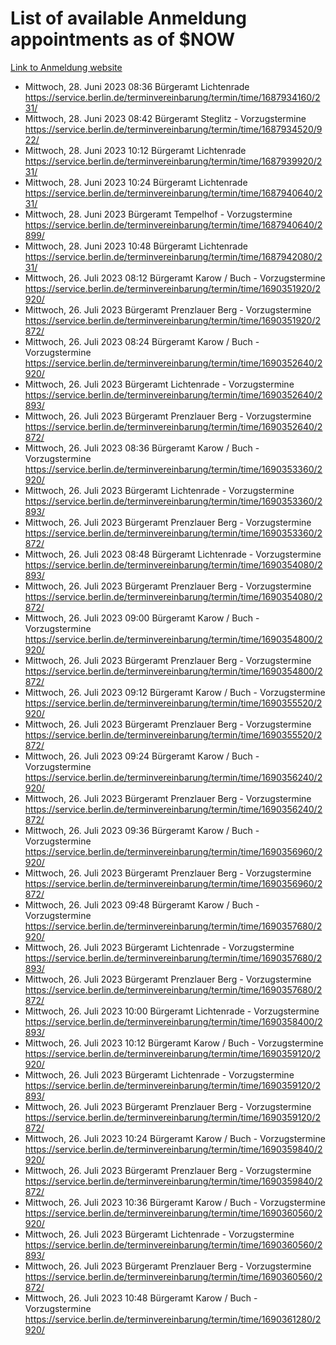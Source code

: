 # List of available Anmeldung appointments as of $NOW
[Link to Anmeldung website](https://service.berlin.de/terminvereinbarung/termin/tag.php?termin=1&anliegen[]=120686&dienstleisterlist=122210,122217,327316,122219,327312,122227,327314,122231,327346,122243,327348,122254,122252,329742,122260,329745,122262,329748,122271,327278,122273,327274,122277,327276,330436,122280,327294,122282,327290,122284,327292,122291,327270,122285,327266,122286,327264,122296,327268,150230,329760,122297,327286,122294,327284,122312,329763,122314,329775,122304,327330,122311,327334,122309,327332,317869,122281,327352,122279,329772,122283,122276,327324,122274,327326,122267,329766,122246,327318,122251,327320,122257,327322,122208,327298,122226,327300&herkunft=http%3A%2F%2Fservice.berlin.de%2Fdienstleistung%2F120686%2F)
- Mittwoch, 28. Juni 2023 08:36 Bürgeramt Lichtenrade https://service.berlin.de/terminvereinbarung/termin/time/1687934160/231/
- Mittwoch, 28. Juni 2023 08:42 Bürgeramt Steglitz - Vorzugstermine https://service.berlin.de/terminvereinbarung/termin/time/1687934520/922/
- Mittwoch, 28. Juni 2023 10:12 Bürgeramt Lichtenrade https://service.berlin.de/terminvereinbarung/termin/time/1687939920/231/
- Mittwoch, 28. Juni 2023 10:24 Bürgeramt Lichtenrade https://service.berlin.de/terminvereinbarung/termin/time/1687940640/231/
- Mittwoch, 28. Juni 2023  Bürgeramt Tempelhof - Vorzugstermine https://service.berlin.de/terminvereinbarung/termin/time/1687940640/2899/
- Mittwoch, 28. Juni 2023 10:48 Bürgeramt Lichtenrade https://service.berlin.de/terminvereinbarung/termin/time/1687942080/231/
- Mittwoch, 26. Juli 2023 08:12 Bürgeramt Karow / Buch - Vorzugstermine https://service.berlin.de/terminvereinbarung/termin/time/1690351920/2920/
- Mittwoch, 26. Juli 2023  Bürgeramt Prenzlauer Berg - Vorzugstermine https://service.berlin.de/terminvereinbarung/termin/time/1690351920/2872/
- Mittwoch, 26. Juli 2023 08:24 Bürgeramt Karow / Buch - Vorzugstermine https://service.berlin.de/terminvereinbarung/termin/time/1690352640/2920/
- Mittwoch, 26. Juli 2023  Bürgeramt Lichtenrade - Vorzugstermine https://service.berlin.de/terminvereinbarung/termin/time/1690352640/2893/
- Mittwoch, 26. Juli 2023  Bürgeramt Prenzlauer Berg - Vorzugstermine https://service.berlin.de/terminvereinbarung/termin/time/1690352640/2872/
- Mittwoch, 26. Juli 2023 08:36 Bürgeramt Karow / Buch - Vorzugstermine https://service.berlin.de/terminvereinbarung/termin/time/1690353360/2920/
- Mittwoch, 26. Juli 2023  Bürgeramt Lichtenrade - Vorzugstermine https://service.berlin.de/terminvereinbarung/termin/time/1690353360/2893/
- Mittwoch, 26. Juli 2023  Bürgeramt Prenzlauer Berg - Vorzugstermine https://service.berlin.de/terminvereinbarung/termin/time/1690353360/2872/
- Mittwoch, 26. Juli 2023 08:48 Bürgeramt Lichtenrade - Vorzugstermine https://service.berlin.de/terminvereinbarung/termin/time/1690354080/2893/
- Mittwoch, 26. Juli 2023  Bürgeramt Prenzlauer Berg - Vorzugstermine https://service.berlin.de/terminvereinbarung/termin/time/1690354080/2872/
- Mittwoch, 26. Juli 2023 09:00 Bürgeramt Karow / Buch - Vorzugstermine https://service.berlin.de/terminvereinbarung/termin/time/1690354800/2920/
- Mittwoch, 26. Juli 2023  Bürgeramt Prenzlauer Berg - Vorzugstermine https://service.berlin.de/terminvereinbarung/termin/time/1690354800/2872/
- Mittwoch, 26. Juli 2023 09:12 Bürgeramt Karow / Buch - Vorzugstermine https://service.berlin.de/terminvereinbarung/termin/time/1690355520/2920/
- Mittwoch, 26. Juli 2023  Bürgeramt Prenzlauer Berg - Vorzugstermine https://service.berlin.de/terminvereinbarung/termin/time/1690355520/2872/
- Mittwoch, 26. Juli 2023 09:24 Bürgeramt Karow / Buch - Vorzugstermine https://service.berlin.de/terminvereinbarung/termin/time/1690356240/2920/
- Mittwoch, 26. Juli 2023  Bürgeramt Prenzlauer Berg - Vorzugstermine https://service.berlin.de/terminvereinbarung/termin/time/1690356240/2872/
- Mittwoch, 26. Juli 2023 09:36 Bürgeramt Karow / Buch - Vorzugstermine https://service.berlin.de/terminvereinbarung/termin/time/1690356960/2920/
- Mittwoch, 26. Juli 2023  Bürgeramt Prenzlauer Berg - Vorzugstermine https://service.berlin.de/terminvereinbarung/termin/time/1690356960/2872/
- Mittwoch, 26. Juli 2023 09:48 Bürgeramt Karow / Buch - Vorzugstermine https://service.berlin.de/terminvereinbarung/termin/time/1690357680/2920/
- Mittwoch, 26. Juli 2023  Bürgeramt Lichtenrade - Vorzugstermine https://service.berlin.de/terminvereinbarung/termin/time/1690357680/2893/
- Mittwoch, 26. Juli 2023  Bürgeramt Prenzlauer Berg - Vorzugstermine https://service.berlin.de/terminvereinbarung/termin/time/1690357680/2872/
- Mittwoch, 26. Juli 2023 10:00 Bürgeramt Lichtenrade - Vorzugstermine https://service.berlin.de/terminvereinbarung/termin/time/1690358400/2893/
- Mittwoch, 26. Juli 2023 10:12 Bürgeramt Karow / Buch - Vorzugstermine https://service.berlin.de/terminvereinbarung/termin/time/1690359120/2920/
- Mittwoch, 26. Juli 2023  Bürgeramt Lichtenrade - Vorzugstermine https://service.berlin.de/terminvereinbarung/termin/time/1690359120/2893/
- Mittwoch, 26. Juli 2023  Bürgeramt Prenzlauer Berg - Vorzugstermine https://service.berlin.de/terminvereinbarung/termin/time/1690359120/2872/
- Mittwoch, 26. Juli 2023 10:24 Bürgeramt Karow / Buch - Vorzugstermine https://service.berlin.de/terminvereinbarung/termin/time/1690359840/2920/
- Mittwoch, 26. Juli 2023  Bürgeramt Prenzlauer Berg - Vorzugstermine https://service.berlin.de/terminvereinbarung/termin/time/1690359840/2872/
- Mittwoch, 26. Juli 2023 10:36 Bürgeramt Karow / Buch - Vorzugstermine https://service.berlin.de/terminvereinbarung/termin/time/1690360560/2920/
- Mittwoch, 26. Juli 2023  Bürgeramt Lichtenrade - Vorzugstermine https://service.berlin.de/terminvereinbarung/termin/time/1690360560/2893/
- Mittwoch, 26. Juli 2023  Bürgeramt Prenzlauer Berg - Vorzugstermine https://service.berlin.de/terminvereinbarung/termin/time/1690360560/2872/
- Mittwoch, 26. Juli 2023 10:48 Bürgeramt Karow / Buch - Vorzugstermine https://service.berlin.de/terminvereinbarung/termin/time/1690361280/2920/
